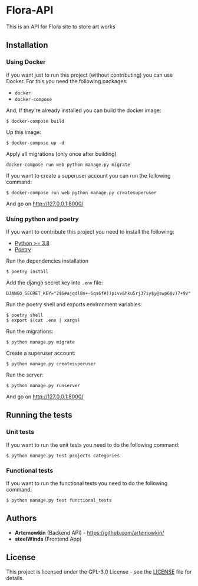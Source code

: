 # Flora-API

This is an API for Flora site to store art works

## Installation

### Using Docker

If you want just to run this project (without contributing) you can use
Docker. For this you need the following packages:

* `docker`
* `docker-compose`

And, If they're already installed you can build the docker image:

```
$ docker-compose build 
```

Up this image:

```
$ docker-compose up -d
```

Apply all migrations (only once after building)

```
docker-compose run web python manage.py migrate
```

If you want to create a superuser account you can run the following command:

```
$ docker-compose run web python manage.py createsuperuser
```

And go on http://127.0.0.1:8000/

### Using python and poetry

If you want to contribute this project you need to install the following:

* [Python >= 3.8](https://www.python.org/downloads/release/python-380/)
* [Poetry](https://python-poetry.org/docs/#installation)

Run the dependencies installation

```
$ poetry install
```

Add the django secret key into `.env` file:

```
DJANGO_SECRET_KEY="2$6#ajqdl8n+-6qs6f#))pivv&hku5rj37iy$y@swp6$v)7+9v"
```

Run the poetry shell and exports environment variables:

```
$ poetry shell
$ export $(cat .env | xargs)
```

Run the migrations:

```
$ python manage.py migrate
```

Create a superuser account:

```
$ python manage.py createsuperuser
```

Run the server:

```
$ python manage.py runserver
```

And go on http://127.0.0.1:8000/

## Running the tests

### Unit tests

If you want to run the unit tests you need to do the following command:

```
$ python manage.py test projects categories
```

### Functional tests

If you want to run the functional tests you need to do the following command:

```
$ python manage.py test functional_tests
```

## Authors

* **Artemowkin** (Backend API) - https://github.com/artemowkin/
* **steelWinds** (Frontend App)

## License

This project is licensed under the GPL-3.0 License - see the
[LICENSE](LICENSE) file for details.
